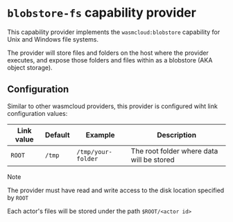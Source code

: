# `blobstore-fs` capability provider

This capability provider implements the `wasmcloud:blobstore` capability for Unix and Windows file systems. 

The provider will store files and folders on the host where the provider executes, and expose those folders and files within as a blobstore (AKA object storage).

## Configuration

Similar to other wasmcloud providers, this provider is configured wiht link configuration values:

| Link value | Default | Example            | Description                               |
|------------|---------|--------------------|-------------------------------------------|
| `ROOT`     | `/tmp`  | `/tmp/your-folder` | The root folder where data will be stored |

> [!NOTE]
> The provider must have read and write access to the disk location specified by `ROOT`
>
> Each actor's files will be stored under the path `$ROOT/<actor id>`

